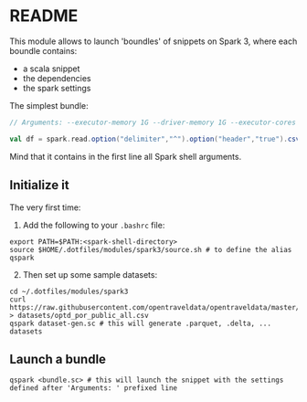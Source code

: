# README

This module allows to launch 'boundles' of snippets on Spark 3, where each boundle contains:

- a scala snippet
- the dependencies
- the spark settings

The simplest bundle: 

```scala
// Arguments: --executor-memory 1G --driver-memory 1G --executor-cores 1 --master local[6] --conf spark.sql.adaptive.enabled=false

val df = spark.read.option("delimiter","^").option("header","true").csv("datasets/optd_por_public_all.csv")

```

Mind that it contains in the first line all Spark shell arguments.

## Initialize it

The very first time: 

1. Add the following to your `.bashrc` file: 

```
export PATH=$PATH:<spark-shell-directory>
source $HOME/.dotfiles/modules/spark3/source.sh # to define the alias qspark
```

2. Then set up some sample datasets:

```
cd ~/.dotfiles/modules/spark3
curl https://raw.githubusercontent.com/opentraveldata/opentraveldata/master/opentraveldata/optd_por_public_all.csv > datasets/optd_por_public_all.csv
qspark dataset-gen.sc # this will generate .parquet, .delta, ... datasets
```

## Launch a bundle

```
qspark <bundle.sc> # this will launch the snippet with the settings defined after 'Arguments: ' prefixed line
```


